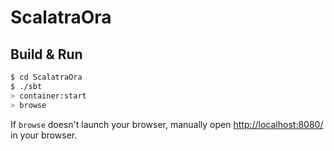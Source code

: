 # ScalatraOra #

## Build & Run ##

```sh
$ cd ScalatraOra
$ ./sbt
> container:start
> browse
```

If `browse` doesn't launch your browser, manually open [http://localhost:8080/](http://localhost:8080/) in your browser.
